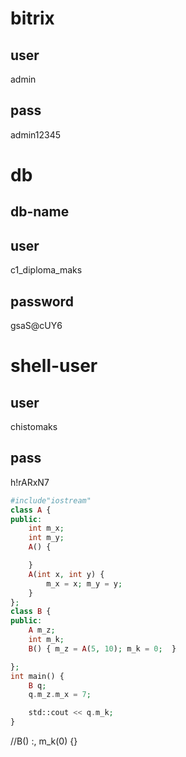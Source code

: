 
# bitrix
## user
admin
## pass
admin12345

# db
## db-name
## user
c1_diploma_maks
## password
gsaS@cUY6
# shell-user
## user
chistomaks
## pass
h!rARxN7
```php
#include"iostream"
class A {
public:
    int m_x;
    int m_y;
    A() {

    }
    A(int x, int y) {
        m_x = x; m_y = y;
    }
};
class B {
public:
    A m_z;
    int m_k;
    B() { m_z = A(5, 10); m_k = 0;  }

};
int main() {
    B q;
    q.m_z.m_x = 7;

    std::cout << q.m_k;
}
```
//B() :, m_k(0) {}
